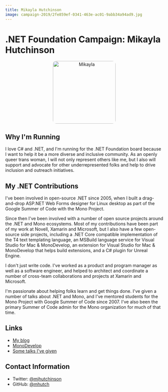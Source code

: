```yaml
---
title: Mikayla Hutchinson
image: campaign-2019/2fe859ef-0341-463e-ac01-9abb34a94ad9.jpg
---
```


# .NET Foundation Campaign: Mikayla Hutchinson

<div align="center">
<img alt="Mikayla" src="campaign-2019/2fe859ef-0341-463e-ac01-9abb34a94ad9.jpg" style="border-radius: 5%; width: 200px" />
</div>

## Why I'm Running

I love C# and .NET, and I'm running for the .NET Foundation board because I want to help it be a more diverse and inclusive community. As an openly queer trans woman, I will not only represent others like me, but I also will support and advocate for other underrepresented folks and help to drive inclusion and outreach initiatives.

## My .NET Contributions

I've been involved in open-source .NET since 2005, when I built a drag-and-drop ASP.NET Web Forms designer for Linux desktop as part of the Google Summer of Code with the Mono Project.

Since then I've been involved with a number of open source projects around the .NET and Mono ecosystems. Most of my contributions have been part of my work at Novell, Xamarin and Microsoft, but I also have a few open-source side projects, including a .NET Core compatible implementation of the T4 text templating language, an MSBuild language service for Visual Studio for Mac & MonoDevelop, an extension for Visual Studio for Mac & MonoDevelop that helps build extensions, and a C# plugin for
Unreal Engine.

I don't just write code. I've worked as a product and program manager as well as a software engineer, and helped to architect and coordinate a number of cross-team collaborations and projects at Xamarin and Microsoft.

I'm passionate about helping folks learn and get things done. I've given a number of talks about .NET and Mono, and I've mentored students for the Mono Project with Google Summer of Code since 2007. I've also been the primary Summer of Code admin for the Mono organization for much of that time.

## Links
* [My blog](https://mhut.ch)
* [MonoDevelop](https://github.com/mono/monodevelop)
* [Some talks I've given](https://mhut.ch/talks)

## Contact Information
* Twitter: [@mjhutchinson](https://twitter.com/mjhutchinson)
* GitHub: [@mhutch](https://github.com/mhutch)
